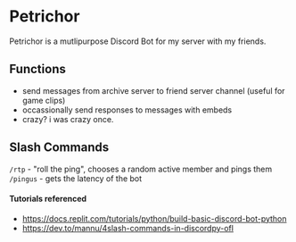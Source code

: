 # Petrichor

Petrichor is a mutlipurpose Discord Bot for my server with my friends.

## Functions
* send messages from archive server to friend server channel (useful for game clips)
* occassionally send responses to messages with embeds
* crazy? i was crazy once.

## Slash Commands
`/rtp` - "roll the ping", chooses a random active member and pings them
`/pingus` - gets the latency of the bot

#### Tutorials referenced
* https://docs.replit.com/tutorials/python/build-basic-discord-bot-python
* https://dev.to/mannu/4slash-commands-in-discordpy-ofl